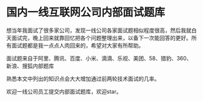 # 国内一线互联网公司内部面试题库

想当年我面试了很多家公司，发现一线公司各家面试题相似程度很高，然后我就白天面试完，晚上回来就靠回忆把各个问题整理出来，以备下一次能回答的更好。所有面试题都是我一点点人肉回来的，希望对大家有所帮助。

面试题来自于阿里、腾讯、百度、小米、滴滴、乐视、美团、58、猎豹、360、新浪、搜狐内部题库

熟悉本文中列出的知识点会大大增加通过前两轮技术面试的几率。

欢迎一线公司员工提交内部面试题库，欢迎star。


